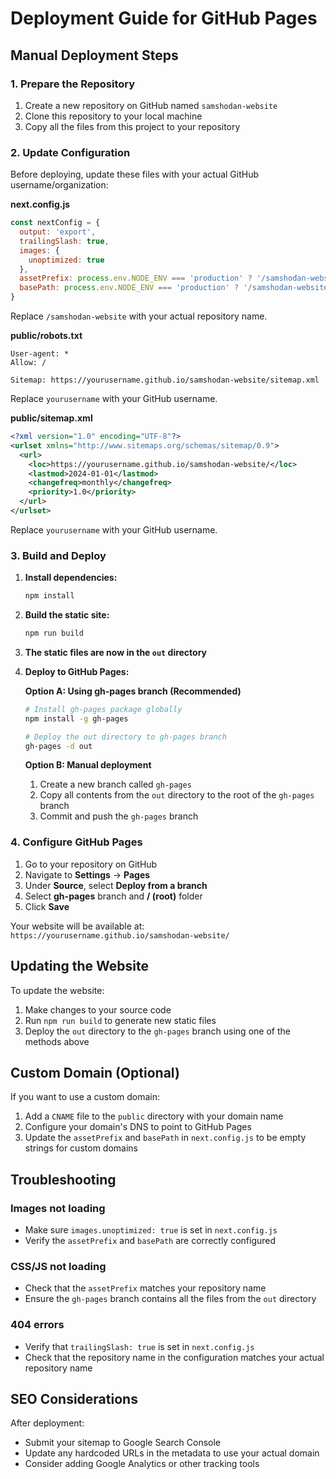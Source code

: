 # Deployment Guide for GitHub Pages

## Manual Deployment Steps

### 1. Prepare the Repository
1. Create a new repository on GitHub named `samshodan-website`
2. Clone this repository to your local machine
3. Copy all the files from this project to your repository

### 2. Update Configuration
Before deploying, update these files with your actual GitHub username/organization:

**next.config.js**
```javascript
const nextConfig = {
  output: 'export',
  trailingSlash: true,
  images: {
    unoptimized: true
  },
  assetPrefix: process.env.NODE_ENV === 'production' ? '/samshodan-website' : '',
  basePath: process.env.NODE_ENV === 'production' ? '/samshodan-website' : ''
}
```
Replace `/samshodan-website` with your actual repository name.

**public/robots.txt**
```
User-agent: *
Allow: /

Sitemap: https://yourusername.github.io/samshodan-website/sitemap.xml
```
Replace `yourusername` with your GitHub username.

**public/sitemap.xml**
```xml
<?xml version="1.0" encoding="UTF-8"?>
<urlset xmlns="http://www.sitemaps.org/schemas/sitemap/0.9">
  <url>
    <loc>https://yourusername.github.io/samshodan-website/</loc>
    <lastmod>2024-01-01</lastmod>
    <changefreq>monthly</changefreq>
    <priority>1.0</priority>
  </url>
</urlset>
```
Replace `yourusername` with your GitHub username.

### 3. Build and Deploy

1. **Install dependencies:**
   ```bash
   npm install
   ```

2. **Build the static site:**
   ```bash
   npm run build
   ```

3. **The static files are now in the `out` directory**

4. **Deploy to GitHub Pages:**
   
   **Option A: Using gh-pages branch (Recommended)**
   ```bash
   # Install gh-pages package globally
   npm install -g gh-pages
   
   # Deploy the out directory to gh-pages branch
   gh-pages -d out
   ```

   **Option B: Manual deployment**
   1. Create a new branch called `gh-pages`
   2. Copy all contents from the `out` directory to the root of the `gh-pages` branch
   3. Commit and push the `gh-pages` branch

### 4. Configure GitHub Pages

1. Go to your repository on GitHub
2. Navigate to **Settings** → **Pages**
3. Under **Source**, select **Deploy from a branch**
4. Select **gh-pages** branch and **/ (root)** folder
5. Click **Save**

Your website will be available at: `https://yourusername.github.io/samshodan-website/`

## Updating the Website

To update the website:

1. Make changes to your source code
2. Run `npm run build` to generate new static files
3. Deploy the `out` directory to the `gh-pages` branch using one of the methods above

## Custom Domain (Optional)

If you want to use a custom domain:

1. Add a `CNAME` file to the `public` directory with your domain name
2. Configure your domain's DNS to point to GitHub Pages
3. Update the `assetPrefix` and `basePath` in `next.config.js` to be empty strings for custom domains

## Troubleshooting

### Images not loading
- Make sure `images.unoptimized: true` is set in `next.config.js`
- Verify the `assetPrefix` and `basePath` are correctly configured

### CSS/JS not loading
- Check that the `assetPrefix` matches your repository name
- Ensure the `gh-pages` branch contains all the files from the `out` directory

### 404 errors
- Verify that `trailingSlash: true` is set in `next.config.js`
- Check that the repository name in the configuration matches your actual repository name

## SEO Considerations

After deployment:
- Submit your sitemap to Google Search Console
- Update any hardcoded URLs in the metadata to use your actual domain
- Consider adding Google Analytics or other tracking tools